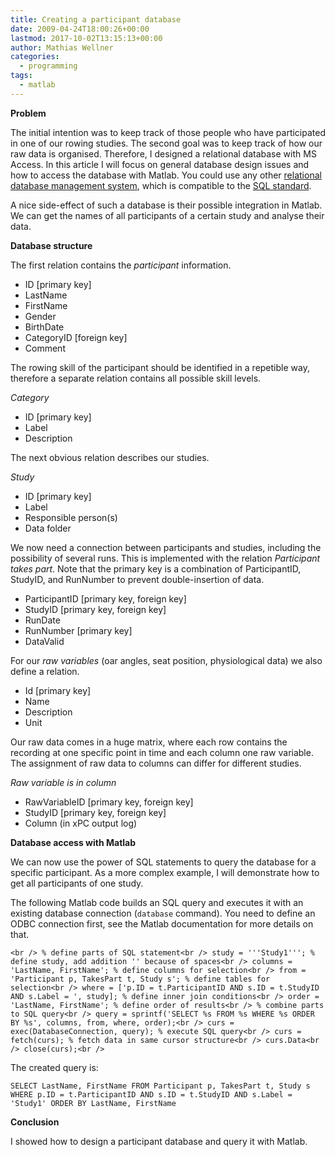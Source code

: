 ```yaml
---
title: Creating a participant database
date: 2009-04-24T18:00:26+00:00
lastmod: 2017-10-02T13:15:13+00:00
author: Mathias Wellner
categories:
  - programming
tags:
  - matlab
---
```

**Problem**

The initial intention was to keep track of those people who have participated in one of our rowing studies. The second goal was to keep track of how our raw data is organised. Therefore, I designed a relational database with MS Access. In this article I will focus on general database design issues and how to access the database with Matlab. You could use any other [relational database management system](http://en.wikipedia.org/wiki/Relational_database_management_system), which is compatible to the [SQL standard](http://en.wikipedia.org/wiki/SQL).

A nice side-effect of such a database is their possible integration in Matlab. We can get the names of all participants of a certain study and analyse their data.

**Database structure**

The first relation contains the _participant_ information.

  * ID [primary key]
  * LastName
  * FirstName
  * Gender
  * BirthDate
  * CategoryID [foreign key]
  * Comment

The rowing skill of the participant should be identified in a repetible way, therefore a separate relation contains all possible skill levels.

_Category_

  * ID [primary key]
  * Label
  * Description

The next obvious relation describes our studies.

_Study_

  * ID [primary key]
  * Label
  * Responsible person(s)
  * Data folder

We now need a connection between participants and studies, including the possibility of several runs. This is implemented with the relation _Participant takes part_. Note that the primary key is a combination of ParticipantID, StudyID, and RunNumber to prevent double-insertion of data.

  * ParticipantID [primary key, foreign key]
  * StudyID [primary key, foreign key]
  * RunDate
  * RunNumber [primary key]
  * DataValid

For our _raw variables_ (oar angles, seat position, physiological data) we also define a relation.

  * Id [primary key]
  * Name
  * Description
  * Unit

Our raw data comes in a huge matrix, where each row contains the recording at one specific point in time and each column one raw variable. The assignment of raw data to columns can differ for different studies.

_Raw variable is in column_

  * RawVariableID [primary key, foreign key]
  * StudyID [primary key, foreign key]
  * Column (in xPC output log)

**Database access with Matlab**

We can now use the power of SQL statements to query the database for a specific participant. As a more complex example, I will demonstrate how to get all participants of one study.

The following Matlab code builds an SQL query and executes it with an existing database connection (`database` command). You need to define an ODBC connection first, see the Matlab documentation for more details on that.

`<br />
% define parts of SQL statement<br />
study = '''Study1'''; % define study, add addition '' because of spaces<br />
columns = 'LastName, FirstName'; % define columns for selection<br />
from = 'Participant p, TakesPart t, Study s'; % define tables for selection<br />
where = ['p.ID = t.ParticipantID AND s.ID = t.StudyID AND s.Label = ', study]; % define inner join conditions<br />
order = 'LastName, FirstName'; % define order of results<br />
% combine parts to SQL query<br />
query = sprintf('SELECT %s FROM %s WHERE %s ORDER BY %s', columns, from, where, order);<br />
curs = exec(DatabaseConnection, query); % execute SQL query<br />
curs = fetch(curs); % fetch data in same cursor structure<br />
curs.Data<br />
close(curs);<br />
` 

The created query is:

`SELECT LastName, FirstName FROM Participant p, TakesPart t, Study s WHERE p.ID = t.ParticipantID AND s.ID = t.StudyID AND s.Label = 'Study1' ORDER BY LastName, FirstName`

**Conclusion**

I showed how to design a participant database and query it with Matlab.